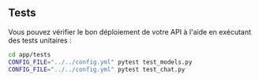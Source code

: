 ## Tests

Vous pouvez vérifier le bon déploiement de votre API à l'aide en exécutant des tests unitaires : 

```bash
cd app/tests
CONFIG_FILE="../../config.yml" pytest test_models.py
CONFIG_FILE="../../config.yml" pytest test_chat.py
```